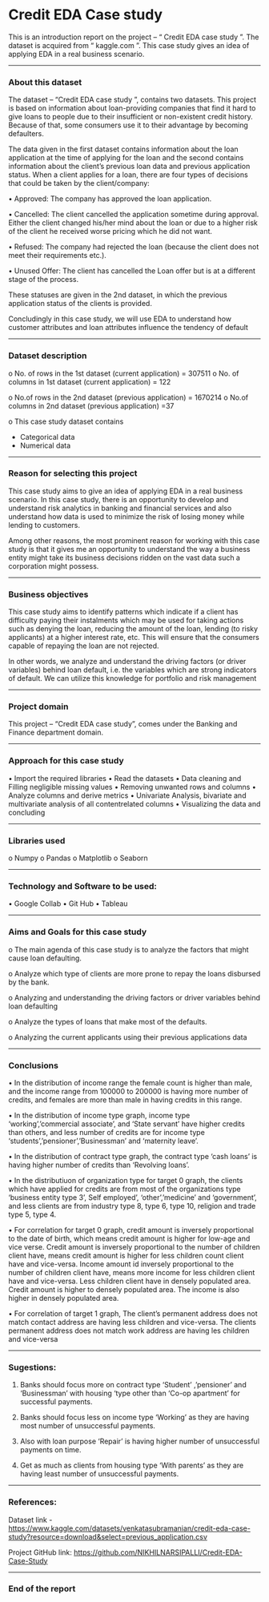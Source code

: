 # Credit EDA Case study

  This is an introduction report on the project – “ Credit EDA case study ”. The dataset 
is acquired from “ kaggle.com ”. This case study gives an idea of applying EDA in a real 
business scenario.

----------------------------

### About this dataset

  The dataset – “Credit EDA case study ”, contains two datasets. This project is based 
on information about loan-providing companies that find it hard to give loans to people due to 
their insufficient or non-existent credit history. Because of that, some consumers use it to 
their advantage by becoming defaulters.

  The data given in the first dataset contains information about the loan application at 
the time of applying for the loan and the second contains information about the client’s 
previous loan data and previous application status. When a client applies for a loan, there 
are four types of decisions that could be taken by the client/company:

• Approved: The company has approved the loan application.

• Cancelled: The client cancelled the application sometime during approval. Either the 
             client changed his/her mind about the loan or due to a higher risk of the client he 
             received worse pricing which he did not want.

• Refused: The company had rejected the loan (because the client does not meet their 
           requirements etc.).

• Unused Offer: The client has cancelled the Loan offer but is at a different stage of the 
                process.

These statuses are given in the 2nd dataset, in which the previous application status of 
the clients is provided. 

Concludingly in this case study, we will use EDA to understand how customer attributes 
and loan attributes influence the tendency of default

--------------------------------

### Dataset description

o No. of rows in the 1st dataset (current application) = 307511 o No. of 
  columns in 1st dataset (current application) = 122
  

o No.of rows in the 2nd dataset (previous application) = 1670214 o No.of 
  columns in 2nd dataset (previous application) =37

o This case study dataset contains 
- Categorical data 
- Numerical data

------------------------------------

### Reason for selecting this project

  This case study aims to give an idea of applying EDA in a real business scenario. In 
this case study, there is an opportunity to develop and understand risk analytics in banking 
and financial services and also understand how data is used to minimize the risk of losing 
money while lending to customers.

  Among other reasons, the most prominent reason for working with this case study is 
that it gives me an opportunity to understand the way a business entity might take its 
business decisions ridden on the vast data such a corporation might possess.

-------------------------------------

### Business objectives

  This case study aims to identify patterns which indicate if a client has difficulty paying 
their instalments which may be used for taking actions such as denying the loan, reducing 
the amount of the loan, lending (to risky applicants) at a higher interest rate, etc. This will 
ensure that the consumers capable of repaying the loan are not rejected.

  In other words, we analyze and understand the driving factors (or driver variables) 
behind loan default, i.e. the variables which are strong indicators of default. We can utilize 
this knowledge for portfolio and risk management

--------------------------------------

### Project domain

This project – “Credit EDA case study”, comes under the Banking and Finance department 
domain.

---------------------------------------

### Approach for this case study

• Import the required libraries
• Read the datasets
• Data cleaning and Filling negligible missing values
• Removing unwanted rows and columns
• Analyze columns and derive metrics
• Univariate Analysis, bivariate and multivariate analysis of all contentrelated columns
• Visualizing the data and concluding

-------------------------------------------

### Libraries used

o Numpy 
o Pandas 
o Matplotlib
o Seaborn

--------------------------------------------

### Technology and Software to be used:

• Google Collab
• Git Hub
• Tableau

----------------------------------------------

### Aims and Goals for this case study

o The main agenda of this case study is to analyze the factors that might cause loan 
  defaulting.

o Analyze which type of clients are more prone to repay the loans disbursed by the 
  bank.

o Analyzing and understanding the driving factors or driver variables behind loan 
  defaulting

o Analyze the types of loans that make most of the defaults.

o Analyzing the current applicants using their previous applications data

-------------------------------------------------

### Conclusions

• In the distribution of income range the female count is higher than male, 
  and the income range from 100000 to 200000 is having more number of 
  credits, and females are more than male in having credits in this range. 

• In the distribution of income type graph, income type 
  ‘working’,’commercial associate’, and ‘State servant’ have higher credits 
  than others, and less number of credits are for income type
  ‘students’,’pensioner’,’Businessman’ and ‘maternity leave’. 

• In the distribution of contract type graph, the contract type ‘cash loans’
  is having higher number of credits than ‘Revolving loans’.

• In the distributiuon of organization type for target 0 graph, the clients 
  which have applied for credits are from most of the organizations type 
  ‘business entity type 3’, Self employed’, ‘other’,’medicine’ and 
  ‘government’, and less clients are from industry type 8, type 6, type 10, 
  religion and trade type 5, type 4.

• For correlation for target 0 graph, credit amount is inversely 
  proportional to the date of birth, which means credit amount is higher 
  for low-age and vice verse. Credit amount is inversely proportional to 
  the number of children client have, means credit amount is higher for 
  less children count client have and vice-versa. Income amount id 
  inversely proportional to the number of children client have, means 
  more income for less children client have and vice-versa. Less children 
  client have in densely populated area. Credit amount is higher to 
  densely populated area. The income is also higher in densely populated 
  area.

• For correlation of target 1 graph, The client’s permanent address does 
  not match contact address are having less children and vice-versa. The 
  clients permanent address does not match work address are having les 
  children and vice-versa

----------------------------------------------------

### Sugestions:

1. Banks should focus more on contract type ‘Student’ ,’pensioner’ and 
  ‘Businessman’ with housing ‘type other than ‘Co-op apartment’ for successful 
   payments.

2. Banks should focus less on income type ‘Working’ as they are having most 
   number of unsuccessful payments.

3. Also with loan purpose ‘Repair’ is having higher number of unsuccessful 
   payments on time.

4. Get as much as clients from housing type ‘With parents’ as they are having 
   least number of unsuccessful payments.

-------------------------------------------------------

### References:

Dataset link - https://www.kaggle.com/datasets/venkatasubramanian/credit-eda-case-study?resource=download&select=previous_application.csv

Project GitHub link:  https://github.com/NIKHILNARSIPALLI/Credit-EDA-Case-Study

---------------------------------------------------------

### End of the report

